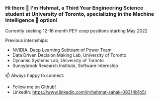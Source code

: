 ### Hi there 👋 I'm Hshmat, a Third Year Engineering Science student at University of Toronto, specializing in the Machine Intelligence :brain: option!

Currently seeking 12-16 month PEY coop positions starting May 2022

Previous internships:
- NVIDIA. Deep Learning Subteam of Power Team
- Data Driven Decision Making Lab, University of Toronto
- Dynamic Systems Lab, Univeristy of Toronto
- Sunnybrook Research Institute, Software Internship


📫 Always happy to connect: 
- Follow me on Github!
- LinkedIn: https://www.linkedin.com/in/hshmat-sahak-08314b1b5/

